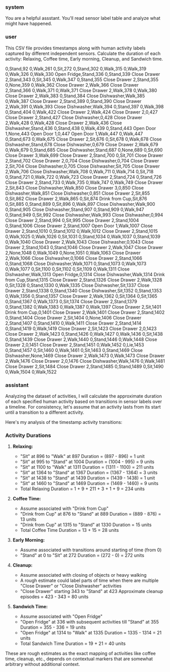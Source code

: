 ### system
You are a helpful assstant. You'll read sensor label table and analyze what might have happened.
### user

This CSV file provides timestamps along with human activity labels captured by different independent sensors.
Calculate the duration of each activity: Relaxing, Coffee time, Early morning, Cleanup, and Sandwich time.
    
0,Stand,92
0,Walk,261
0,Sit,272
0,Stand,302
0,Walk,315
0,Walk,319
0,Walk,326
0,Walk,330
Open Fridge,Stand,336
0,Stand,339
Close Drawer 2,Stand,343
0,Sit,345
0,Walk,347
0,Stand,355
Close Drawer 2,Stand,355
0,None,359
0,Walk,362
Close Drawer 2,Walk,366
Close Drawer 2,Stand,366
0,Walk,371
0,Walk,371
Close Drawer 2,Walk,378
0,Walk,380
Close Drawer 2,Walk,383
0,Stand,384
Close Dishwasher,Walk,385
0,Walk,387
Close Drawer 2,Stand,389
0,Stand,390
Close Drawer 2,Walk,391
0,Walk,393
Close Dishwasher,Walk,394
0,Stand,397
0,Walk,398
0,Stand,404
0,Walk,422
Close Drawer 2,Walk,424
Close Drawer 2,0,427
Close Drawer 2,Stand,427
Close Dishwasher,0,428
Close Drawer 2,Walk,428
0,Walk,428
Close Drawer 2,Walk,436
Close Dishwasher,Stand,436
0,Stand,438
0,Walk,439
0,Stand,443
Open Door 1,None,443
Open Door 1,0,447
Open Door 1,Walk,447
0,Walk,447
0,Stand,673
0,Walk,675
Close Drawer 2,Sit,676
0,Sit,678
0,Walk,678
Close Dishwasher,Stand,678
Close Dishwasher,0,679
Close Drawer 2,Walk,679
0,Walk,679
0,Stand,685
Close Dishwasher,Stand,687
0,None,689
0,Sit,690
Close Drawer 3,Walk,699
Close Drawer 2,Stand,700
0,Sit,701
Close Drawer 2,Stand,702
Close Drawer 2,0,704
Close Dishwasher,0,704
Close Drawer 2,Sit,704
Close Dishwasher,0,705
Close Dishwasher,Sit,705
Close Drawer 2,Walk,706
Close Dishwasher,Walk,708
0,Walk,711
0,Walk,714
0,Sit,718
0,Stand,721
0,Walk,722
0,Walk,723
Close Drawer 2,Stand,724
0,Stand,726
Close Drawer 2,Stand,733
0,Walk,735
0,Walk,747
0,Walk,749
Close Drawer 2,Sit,843
Close Dishwasher,Walk,850
Close Drawer 3,0,850
Close Dishwasher,Walk,851
Close Dishwasher,0,851
Close Drawer 2,Sit,855
0,Sit,862
Close Drawer 2,Walk,865
0,Sit,874
Drink from Cup,Sit,876
0,Sit,885
0,Stand,889
0,Sit,896
0,Walk,897
Close Dishwasher,Walk,900
0,Stand,905
Close Dishwasher,Stand,907
0,Stand,909
0,Walk,947
0,Stand,949
0,Sit,992
Close Dishwasher,Walk,993
Close Dishwasher,0,994
Close Drawer 2,Stand,994
0,Sit,995
Close Drawer 2,Stand,1004
0,Stand,1006
Close Drawer 2,Stand,1007
Open Door 1,Walk,1007
Close Drawer 2,Stand,1010
0,Stand,1012
0,Walk,1012
Close Drawer 2,Stand,1015
0,Walk,1025
0,Walk,1026
0,Sit,1031
0,Stand,1034
0,Walk,1037
0,Stand,1039
0,Walk,1040
Close Drawer 2,Walk,1043
Close Dishwasher,0,1043
Close Drawer 2,Stand,1043
0,Stand,1046
Close Drawer 2,Walk,1047
Close Drawer 2,None,1048
0,Walk,1049
0,None,1051
0,Walk,1063
Close Drawer 2,Walk,1066
Close Dishwasher,0,1066
Close Drawer 2,Stand,1066
0,Stand,1068
Close Dishwasher,Walk,1071
0,Stand,1073
0,Walk,1073
0,Walk,1077
0,Sit,1100
0,Sit,1102
0,Sit,1109
0,Walk,1311
Close Dishwasher,Walk,1313
Open Fridge,0,1314
Close Dishwasher,Walk,1314
Drink from Cup,Stand,1315
Close Drawer 2,Stand,1326
Close Drawer 2,Walk,1328
0,Sit,1328
0,Stand,1330
0,Walk,1335
Close Dishwasher,Sit,1337
Close Drawer 2,Stand,1338
0,Stand,1340
Close Dishwasher,Sit,1352
0,Stand,1353
0,Walk,1356
0,Stand,1357
Close Drawer 2,Walk,1362
0,Sit,1364
0,Sit,1365
0,Stand,1367
0,Walk,1373
0,Sit,1374
Close Drawer 2,Stand,1379
0,Stand,1382
0,Walk,1383
0,Walk,1387
0,Walk,1397
Close Drawer 2,Sit,1401
Drink from Cup,0,1401
Close Drawer 2,Walk,1401
Close Drawer 2,Stand,1402
0,Stand,1404
Close Drawer 2,Sit,1404
0,None,1406
Close Drawer 2,Stand,1407
0,Stand,1410
0,Walk,1411
Close Drawer 2,Stand,1414
0,Stand,1419
0,Walk,1419
Close Drawer 2,Sit,1423
Close Drawer 2,0,1423
Close Drawer 2,Walk,1423
0,Stand,1426
0,Walk,1427
0,Walk,1436
0,Sit,1438
0,Stand,1439
Close Drawer 2,Walk,1440
0,Stand,1446
0,Walk,1448
Close Drawer 2,0,1451
Close Drawer 2,Stand,1451
0,Walk,1452
0,Lie,1453
0,Stand,1457
0,Sit,1460
0,Walk,1461
0,Sit,1463
0,Stand,1469
Close Dishwasher,None,1469
Close Drawer 2,Walk,1473
0,Walk,1473
Close Drawer 2,Walk,1476
Close Drawer 2,0,1476
Close Dishwasher,Walk,1476
0,Walk,1481
Close Drawer 2,Sit,1484
Close Drawer 2,Stand,1485
0,Stand,1489
0,Sit,1490
0,Walk,1504
0,Walk,1522

### assistant
Analyzing the dataset of activities, I will calculate the approximate duration of each specified human activity based on transitions in sensor labels over a timeline. For consistency, let's assume that an activity lasts from its start until a transition to a different activity.

Here's my analysis of the timestamp activity transitions:

### Activity Durations

1. **Relaxing:**
   - "Sit" at 896 to "Walk" at 897
     Duration = (897 - 896) = 1 unit
   - "Sit" at 995 to "Stand" at 1004
     Duration = (1004 - 995) = 9 units
   - "Sit" at 1100 to "Walk" at 1311
     Duration = (1311 - 1100) = 211 units
   - "Sit" at 1364 to "Stand" at 1367
     Duration = (1367 - 1364) = 3 units
   - "Sit" at 1438 to "Stand" at 1439
     Duration = (1439 - 1438) = 1 unit
   - "Sit" at 1460 to "Stand" at 1469
     Duration = (1469 - 1460) = 9 units
   - Total Relaxing Duration = 1 + 9 + 211 + 3 + 1 + 9 = 234 units

2. **Coffee Time:**
   - Assume associated with "Drink from Cup"
   - "Drink from Cup" at 876 to "Stand" at 889
     Duration = (889 - 876) = 13 units
   - "Drink from Cup" at 1315 to "Stand" at 1330
     Duration = 15 units
   - Total Coffee Time Duration = 13 + 15 = 28 units

3. **Early Morning:**
   - Assume associated with transitions around starting of time (from 0)
   - "Stand" at 0 to "Sit" at 272
     Duration = (272 - 0) = 272 units

4. **Cleanup:**
   - Assume associated with closing of objects or heavy walking
   - A rough estimate could label parts of time when there are multiple "Close Drawer" or "Close Dishwasher" activities
   - "Close Drawer" starting 343 to "Stand" at 423
     Approximate cleanup episodes = 423 - 343 = 80 units

5. **Sandwich Time:**
   - Assume associated with "Open Fridge"
   - "Open Fridge" at 336 with subsequent activities till "Stand" at 355
     Duration = 355 - 336 = 19 units
   - "Open Fridge" at 1314 to "Walk" at 1335
     Duration = 1335 - 1314 = 21 units
   - Total Sandwich Time Duration = 19 + 21 = 40 units

These are rough estimates as the exact mapping of activities like coffee time, cleanup, etc., depends on contextual markers that are somewhat arbitrary without additional context.
